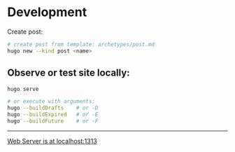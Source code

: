 # Development
Create post:

```sh
# create post from template: archetypes/post.md
hugo new --kind post <name>
```
Observe or test site locally:
---
```sh
hugo serve

# or execute with arguments:
hugo --buildDrafts    # or -D
hugo --buildExpired   # or -E
hugo --buildFuture    # or -F
```
---
[Web Server is at localhost:1313](http://localhost:1313/)
